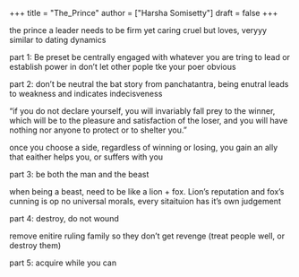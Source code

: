 +++
title = "The_Prince"
author = ["Harsha Somisetty"]
draft = false
+++

the prince
a leader needs to be firm yet caring
cruel but loves, veryyy similar to dating dynamics

part 1: Be preset
be centrally engaged with whatever you are tring to lead or establish power in
don’t let other pople tke your poer obvious

part 2: don’t be neutral
the bat story from panchatantra, being enutral leads to weakness and indicates indecisveness

“if you do not declare yourself, you will invariably fall prey to the winner, which will be to the pleasure and satisfaction of the loser, and you will have nothing nor anyone to protect or to shelter you.”

once you choose a side, regardless of winning or losing, you gain an ally that eaither helps you, or suffers with you

part 3: be both the man and the beast

when being a beast, need to be like a lion + fox. Lion’s reputation and fox’s cunning is op
no universal morals, every sitaituion has it’s own judgement

part 4: destroy, do not wound

remove enitire ruling family so they don’t get revenge (treat people well, or destroy them)

part 5: acquire while you can